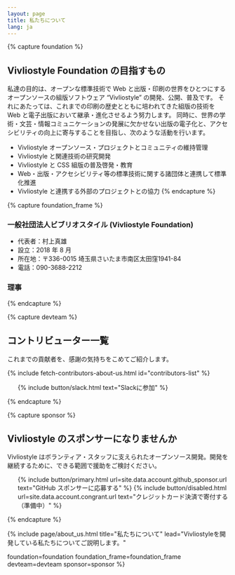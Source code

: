 ```yaml
---
layout: page
title: 私たちについて
lang: ja
---
```



{% capture foundation %}
## Vivliostyle Foundation の目指すもの

私達の目的は、オープンな標準技術で Web と出版・印刷の世界をひとつにするオープンソースの組版ソフトウェア “Vivliostyle” の開発、公開、普及です。
それにあたっては、これまでの印刷の歴史とともに培われてきた組版の技術を Web と電子出版において継承・進化させるよう努力します。
同時に、世界の学術・文芸・情報コミュニケーションの発展に欠かせない出版の電子化と、アクセシビリティの向上に寄与することを目指し、次のような活動を行います。

- Vivliostyle オープンソース・プロジェクトとコミュニティの維持管理
- Vivliostyle と関連技術の研究開発
- Vivliostyle と CSS 組版の普及啓発・教育
- Web・出版・アクセシビリティ等の標準技術に関する諸団体と連携して標準化推進
- Vivliostyle と連携する外部のプロジェクトとの協力
{% endcapture %}


{% capture foundation_frame %}
### 一般社団法人ビブリオスタイル (Vivliostyle Foundation)

- 代表者：村上真雄
- 設立：2018 年 8 月
- 所在地：〒336-0015 埼玉県さいたま市南区太田窪1941-84
- 電話：090-3688-2212

### 理事
{% endcapture %}


{% capture devteam %}
## コントリビューター一覧

これまでの貢献者を、感謝の気持ちをこめてご紹介します。

<ul class="list--small" id="contributors-list"></ul>
{% include fetch-contributors-about-us.html id="contributors-list" %}

<ol class="list--medium">
  {% include button/slack.html text="Slackに参加" %}
</ol>
{% endcapture %}


{% capture sponsor %}
## Vivliostyle のスポンサーになりませんか

Vivliostyle はボランティア・スタッフに支えられたオープンソース開発。開発を継続するために、できる範囲で援助をご検討ください。

<ol class="list--medium">
  {% include button/primary.html url=site.data.account.github_sponsor.url text="GitHub スポンサーに応募する" %}
  {% include button/disabled.html url=site.data.account.congrant.url text="クレジットカード決済で寄付する（準備中）" %}
</ol>
{% endcapture %}


{% include page/about_us.html
  title="私たちについて"
  lead="Vivliostyleを開発している私たちについてご説明します。"

  foundation=foundation
  foundation_frame=foundation_frame
  devteam=devteam
  sponsor=sponsor
%}
